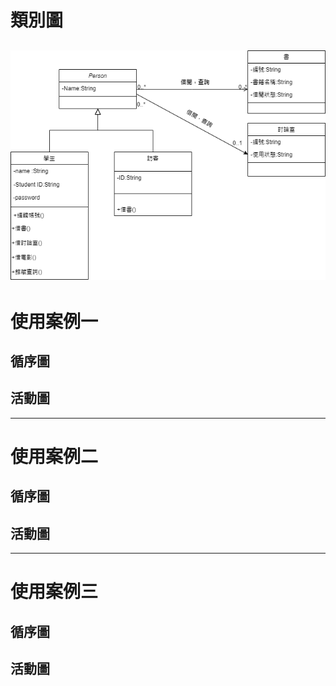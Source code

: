 # 類別圖
![UML](/img/HW4-UML類別圖.drawio.png "UML")  
---
# 使用案例一
## 循序圖
## 活動圖

---
# 使用案例二
## 循序圖
## 活動圖
---
# 使用案例三
## 循序圖
## 活動圖
